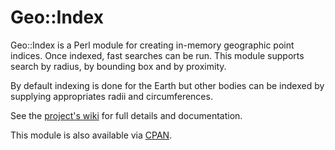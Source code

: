 # Geo::Index

Geo::Index is a Perl module for creating in-memory geographic point indices.
Once indexed, fast searches can be run.  This module supports search by radius, 
by bounding box and by proximity.

By default indexing is done for the Earth but other bodies can be indexed by 
supplying appropriates radii and circumferences.

See the [project's wiki](https://github.com/Alex-Kent/Geo-Index/wiki) for full details and documentation.

This module is also available via [CPAN](https://metacpan.org/release/Geo-Index).

